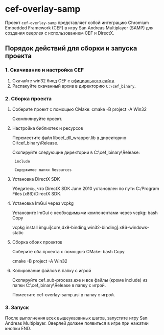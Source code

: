# cef-overlay-samp

Проект `cef-overlay-samp` представляет собой интеграцию Chromium Embedded Framework (CEF) в игру San Andreas Multiplayer (SAMP) для создания оверлея с использованием CEF и DirectX.

## Порядок действий для сборки и запуска проекта

### 1. Скачивание и настройка CEF
1. Скачайте win32 билд CEF с [официального сайта](https://cef-builds.spotifycdn.com/index.html).
2. Распакуйте скачанный архив в директорию `C:\cef_binary`.

### 2. Сборка проекта
1. Соберите проект с помощью CMake:
   cmake -B project -A Win32

    Скомпилируйте проект.

3. Настройка библиотек и ресурсов

    Переместите файл libcef_dll_wrapper.lib в директорию C:\cef_binary\Release.

    Скопируйте следующие директории в C:\cef_binary\Release:

        include

        Содержимое папки Resources

4. Установка DirectX SDK

    Убедитесь, что DirectX SDK June 2010 установлен по пути C:/Program Files (x86)/DirectX SDK.

5. Установка ImGui через vcpkg

    Установите ImGui с необходимыми компонентами через vcpkg:
    bash
    Copy

    vcpkg install imgui[core,dx9-binding,win32-binding]:x86-windows-static

6. Сборка обоих проектов

    Соберите оба проекта с помощью CMake:
    bash
    Copy

    cmake -B project -A Win32

7. Копирование файлов в папку с игрой

    Скопируйте cef_sub-process.exe и все файлы (кроме include) из папки C:\cef_binary\Release в папку с игрой.

    Поместите cef-overlay-samp.asi в папку с игрой.

### 3. Запуск

После выполнения всех вышеуказанных шагов, запустите игру San Andreas Multiplayer. Оверлей должен появиться в игре при нажатии кнопки END.
